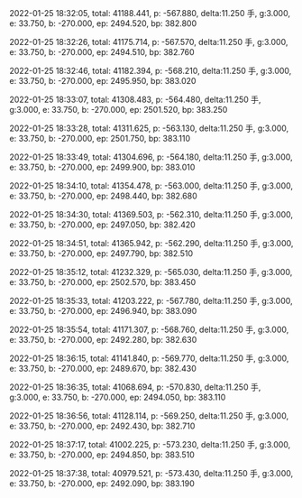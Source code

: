 2022-01-25 18:32:05, total: 41188.441, p: -567.880, delta:11.250 手, g:3.000, e: 33.750, b: -270.000, ep: 2494.520, bp: 382.800

2022-01-25 18:32:26, total: 41175.714, p: -567.570, delta:11.250 手, g:3.000, e: 33.750, b: -270.000, ep: 2494.510, bp: 382.760

2022-01-25 18:32:46, total: 41182.394, p: -568.210, delta:11.250 手, g:3.000, e: 33.750, b: -270.000, ep: 2495.950, bp: 383.020

2022-01-25 18:33:07, total: 41308.483, p: -564.480, delta:11.250 手, g:3.000, e: 33.750, b: -270.000, ep: 2501.520, bp: 383.250

2022-01-25 18:33:28, total: 41311.625, p: -563.130, delta:11.250 手, g:3.000, e: 33.750, b: -270.000, ep: 2501.750, bp: 383.110

2022-01-25 18:33:49, total: 41304.696, p: -564.180, delta:11.250 手, g:3.000, e: 33.750, b: -270.000, ep: 2499.900, bp: 383.010

2022-01-25 18:34:10, total: 41354.478, p: -563.000, delta:11.250 手, g:3.000, e: 33.750, b: -270.000, ep: 2498.440, bp: 382.680

2022-01-25 18:34:30, total: 41369.503, p: -562.310, delta:11.250 手, g:3.000, e: 33.750, b: -270.000, ep: 2497.050, bp: 382.420

2022-01-25 18:34:51, total: 41365.942, p: -562.290, delta:11.250 手, g:3.000, e: 33.750, b: -270.000, ep: 2497.790, bp: 382.510

2022-01-25 18:35:12, total: 41232.329, p: -565.030, delta:11.250 手, g:3.000, e: 33.750, b: -270.000, ep: 2502.570, bp: 383.450

2022-01-25 18:35:33, total: 41203.222, p: -567.780, delta:11.250 手, g:3.000, e: 33.750, b: -270.000, ep: 2496.940, bp: 383.090

2022-01-25 18:35:54, total: 41171.307, p: -568.760, delta:11.250 手, g:3.000, e: 33.750, b: -270.000, ep: 2492.280, bp: 382.630

2022-01-25 18:36:15, total: 41141.840, p: -569.770, delta:11.250 手, g:3.000, e: 33.750, b: -270.000, ep: 2489.670, bp: 382.430

2022-01-25 18:36:35, total: 41068.694, p: -570.830, delta:11.250 手, g:3.000, e: 33.750, b: -270.000, ep: 2494.050, bp: 383.110

2022-01-25 18:36:56, total: 41128.114, p: -569.250, delta:11.250 手, g:3.000, e: 33.750, b: -270.000, ep: 2492.430, bp: 382.710

2022-01-25 18:37:17, total: 41002.225, p: -573.230, delta:11.250 手, g:3.000, e: 33.750, b: -270.000, ep: 2494.850, bp: 383.510

2022-01-25 18:37:38, total: 40979.521, p: -573.430, delta:11.250 手, g:3.000, e: 33.750, b: -270.000, ep: 2492.090, bp: 383.190